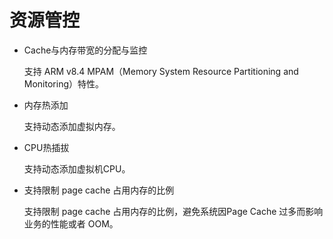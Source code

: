 # 资源管控<a name="ZH-CN_TOPIC_0221472923"></a>

-   Cache与内存带宽的分配与监控

    支持 ARM v8.4 MPAM（Memory System Resource Partitioning and Monitoring）特性。

-   内存热添加

    支持动态添加虚拟内存。

-   CPU热插拔

    支持动态添加虚拟机CPU。

-   支持限制 page cache 占用内存的比例

    支持限制 page cache 占用内存的比例，避免系统因Page Cache 过多而影响业务的性能或者 OOM。


